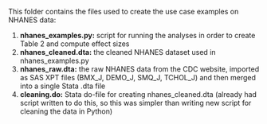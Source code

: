 This folder contains the files used to create the use case examples on NHANES data:

1. **nhanes_examples.py:** script for running the analyses in order to create Table 2 and compute effect sizes
2. **nhanes_cleaned.dta:** the cleaned NHANES dataset used in nhanes_examples.py
3. **nhanes_raw.dta:** the raw NHANES data from the CDC website, imported as SAS XPT files (BMX_J, DEMO_J, SMQ_J, TCHOL_J) and then merged into a single Stata .dta file
4. **cleaning.do:** Stata do-file for creating nhanes_cleaned.dta (already had script written to do this, so this was simpler than writing new script for cleaning the data in Python)
